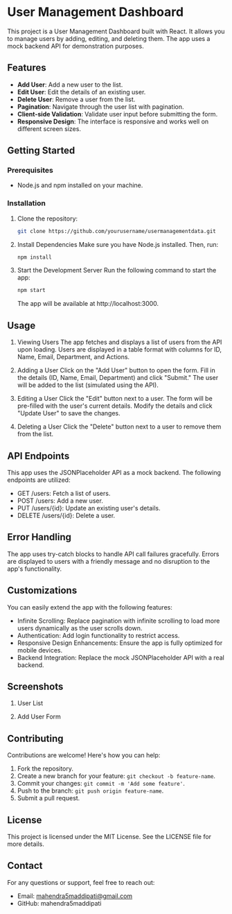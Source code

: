 # User Management Dashboard

This project is a User Management Dashboard built with React. It allows you to manage users by adding, editing, and deleting them. The app uses a mock backend API for demonstration purposes.

## Features

- **Add User**: Add a new user to the list.
- **Edit User**: Edit the details of an existing user.
- **Delete User**: Remove a user from the list.
- **Pagination**: Navigate through the user list with pagination.
- **Client-side Validation**: Validate user input before submitting the form.
- **Responsive Design**: The interface is responsive and works well on different screen sizes.

## Getting Started

### Prerequisites

- Node.js and npm installed on your machine.

### Installation

1. Clone the repository:

   ```sh
   git clone https://github.com/yourusername/usermanagementdata.git
   ```

2. Install Dependencies
   Make sure you have Node.js installed. Then, run:

   ```sh
   npm install
   ```

3. Start the Development Server
   Run the following command to start the app:

   ```sh
   npm start
   ```

   The app will be available at http://localhost:3000.

## Usage

1. Viewing Users
   The app fetches and displays a list of users from the API upon loading.
   Users are displayed in a table format with columns for ID, Name, Email, Department, and Actions.

2. Adding a User
   Click on the "Add User" button to open the form.
   Fill in the details (ID, Name, Email, Department) and click "Submit."
   The user will be added to the list (simulated using the API).

3. Editing a User
   Click the "Edit" button next to a user.
   The form will be pre-filled with the user's current details.
   Modify the details and click "Update User" to save the changes.

4. Deleting a User
   Click the "Delete" button next to a user to remove them from the list.

## API Endpoints

This app uses the JSONPlaceholder API as a mock backend. The following endpoints are utilized:

- GET /users: Fetch a list of users.
- POST /users: Add a new user.
- PUT /users/{id}: Update an existing user's details.
- DELETE /users/{id}: Delete a user.

## Error Handling

The app uses try-catch blocks to handle API call failures gracefully.
Errors are displayed to users with a friendly message and no disruption to the app's functionality.

## Customizations

You can easily extend the app with the following features:

- Infinite Scrolling: Replace pagination with infinite scrolling to load more users dynamically as the user scrolls down.
- Authentication: Add login functionality to restrict access.
- Responsive Design Enhancements: Ensure the app is fully optimized for mobile devices.
- Backend Integration: Replace the mock JSONPlaceholder API with a real backend.

## Screenshots

1. User List

2. Add User Form

## Contributing

Contributions are welcome! Here's how you can help:

1. Fork the repository.
2. Create a new branch for your feature: `git checkout -b feature-name`.
3. Commit your changes: `git commit -m 'Add some feature'`.
4. Push to the branch: `git push origin feature-name`.
5. Submit a pull request.

## License

This project is licensed under the MIT License. See the LICENSE file for more details.

## Contact

For any questions or support, feel free to reach out:

- Email: mahendra5maddipati@gmail.com
- GitHub: mahendra5maddipati